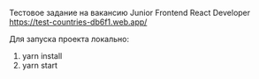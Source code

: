Тестовое задание на вакансию Junior Frontend React Developer
https://test-countries-db6f1.web.app/

Для запуска проекта локально:
1. yarn install
2. yarn start
